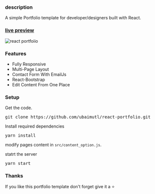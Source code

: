 ### description

A simple Portfolio template for developer/designers built with React. 

### [live preview](https://ubaimutl.github.io/react-portfolio/)

![react portfoiio](src/assets/images/react%20portfolio%20gif.gif)


### Features

- Fully Responsive
- Multi-Page Layout
- Contact Form With EmailJs
- React-Bootstrap
- Edit Content From One Place



### Setup

Get the code.

 <pre>git clone https://github.com/ubaimutl/react-portfolio.git</pre>
 
Install required dependencies

<pre>yarn install</pre>

modify pages content in  `src/content_option.js`.

statrt the server

<pre>yarn start</pre>

### Thanks
If you like this portfolio template don't forget give it a ⭐ 
 


